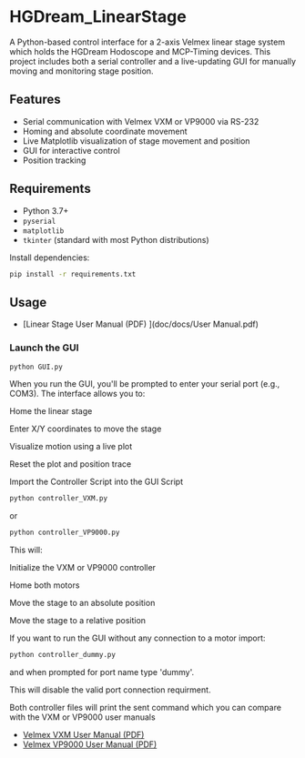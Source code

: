 # HGDream_LinearStage

A Python-based control interface for a 2-axis Velmex linear stage system which holds the HGDream Hodoscope and MCP-Timing devices. This project includes both a serial controller and a live-updating GUI for manually moving and monitoring stage position.

## Features

- Serial communication with Velmex VXM or VP9000 via RS-232
- Homing and absolute coordinate movement
- Live Matplotlib visualization of stage movement and position
- GUI for interactive control
- Position tracking

## Requirements

- Python 3.7+
- `pyserial`
- `matplotlib`
- `tkinter` (standard with most Python distributions)

Install dependencies:
```bash
pip install -r requirements.txt
```

## Usage
- [Linear Stage User Manual (PDF) ](doc/docs/User Manual.pdf)
### Launch the GUI

```bash
python GUI.py 
```
When you run the GUI, you'll be prompted to enter your serial port (e.g., COM3). The interface allows you to:

Home the linear stage

Enter X/Y coordinates to move the stage

Visualize motion using a live plot

Reset the plot and position trace

Import the Controller Script into the GUI Script

```bash
python controller_VXM.py
```

or

```bash
python controller_VP9000.py
```

This will:

Initialize the VXM or VP9000 controller

Home both motors

Move the stage to an absolute position 

Move the stage to a relative position

If you want to run the GUI without any connection to a motor import: 

``` bash
python controller_dummy.py
```

and when prompted for port name type 'dummy'.

This will disable the valid port connection requirment. 

Both controller files will print the sent command which you can compare with the VXM or VP9000 user manuals 

- [Velmex VXM User Manual (PDF)](docs/vxm_user_manl.pdf)
- [Velmex VP9000 User Manual (PDF)](doc/vp9002_usrman.pdf)
